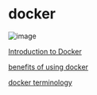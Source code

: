 # docker

![image](https://pbs.twimg.com/profile_images/1273307847103635465/lfVWBmiW_400x400.png)

[Introduction to Docker](https://github.com/dsoft-tuanth/docker/blob/main/Introduction.md)

[benefits of using docker](https://github.com/dsoft-tuanth/docker/blob/main/Advantages.md)

[docker terminology](https://github.com/dsoft-tuanth/docker/blob/main/Terminology.md)